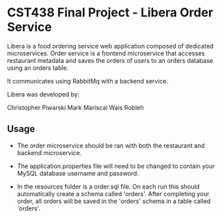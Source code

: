 # CST438 Final Project - Libera Order Service

Libera is a food ordering service web application composed of dedicated 
microservices. Order service is a frontend microservice that accesses restaurant
metadata and saves the orders of users to an orders database using an orders table. 

It communicates using RabbitMq with a backend service.

Libera was developed by:

Christopher Piwarski
Mark Mariscal
Wais Robleh

## Usage

* The order microservice should be ran with both the restaurant and backend microservice.

* The application.properties file will need to be changed to contain your
MySQL database username and password.

* In the resources folder is a order.sql file. On each run this should
automatically create a schema called 'orders'.
After completing your order, all orders will be saved in the 'orders' schema 
in a table called 'orders'.
